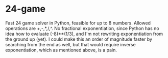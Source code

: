 # 24-game
Fast 24 game solver in Python, feasible for up to 8 numbers.
Allowed operations are +,-,*,/,^. No fractional exponentiation, since Python has no idea how to evaluate (-8)**(1/3), and I'm not rewriting exponentiation from the ground up (yet).
I could make this an order of magnitude faster by searching from the end as well, but that would require inverse exponentiation, which as mentioned above, is a pain.
